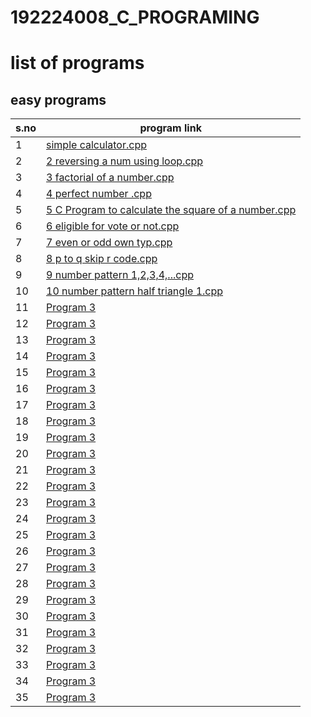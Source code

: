 # 192224008_C_PROGRAMING
# list of programs
## easy programs

| s.no | program link |
| --- | --- |
| 1 | [simple calculator.cpp](https://github.com/Karthikdvl/192224008_C_PROGRAMING/blob/main/simple%20calculator.cpp) |
| 2 | [2 reversing a num using loop.cpp](https://github.com/Karthikdvl/192224008_C_PROGRAMING/blob/main/2%20reversing%20a%20num%20using%20loop.cpp) |
| 3 | [3 factorial of a number.cpp](https://github.com/Karthikdvl/192224008_C_PROGRAMING/blob/main/3%20factorial%20of%20a%20number.cpp) |
| 4 | [4 perfect number .cpp](https://github.com/Karthikdvl/192224008_C_PROGRAMING/blob/main/4%20perfect%20number%20.cpp) |
| 5 | [5 C Program to calculate the square of a number.cpp](https://github.com/Karthikdvl/192224008_C_PROGRAMING/blob/main/5%20C%20Program%20to%20calculate%20the%20square%20of%20a%20number.cpp) |
| 6 | [6 eligible for vote or not.cpp](https://github.com/Karthikdvl/192224008_C_PROGRAMING/blob/main/6%20eligible%20for%20vote%20or%20not.cpp) |
| 7 | [7 even or odd own typ.cpp](https://github.com/Karthikdvl/192224008_C_PROGRAMING/blob/main/7%20even%20or%20odd%20own%20typ.cpp) |
| 8 | [8 p to q skip r code.cpp](https://github.com/Karthikdvl/192224008_C_PROGRAMING/blob/main/8%20p%20to%20q%20skip%20r%20code.cpp) |
| 9 | [9 number pattern 1,2,3,4,...cpp](https://github.com/Karthikdvl/192224008_C_PROGRAMING/blob/main/9%20number%20pattern%201%2C2%2C3%2C4%2C...cpp) |
| 10 | [10 number pattern half triangle 1.cpp](https://github.com/Karthikdvl/192224008_C_PROGRAMING/blob/main/10%20number%20pattern%20half%20triangle%201.cpp) |
| 11 | [Program 3](https://www.example.com/program-3) |
| 12 | [Program 3](https://www.example.com/program-3) |
| 13 | [Program 3](https://www.example.com/program-3) |
| 14 | [Program 3](https://www.example.com/program-3) |
| 15 | [Program 3](https://www.example.com/program-3) |
| 16 | [Program 3](https://www.example.com/program-3) |
| 17 | [Program 3](https://www.example.com/program-3) |
| 18 | [Program 3](https://www.example.com/program-3) |
| 19 | [Program 3](https://www.example.com/program-3) |
| 20 | [Program 3](https://www.example.com/program-3) |
| 21 | [Program 3](https://www.example.com/program-3) |
| 22 | [Program 3](https://www.example.com/program-3) |
| 23 | [Program 3](https://www.example.com/program-3) |
| 24 | [Program 3](https://www.example.com/program-3) |
| 25 | [Program 3](https://www.example.com/program-3) |
| 26 | [Program 3](https://www.example.com/program-3) |
| 27 | [Program 3](https://www.example.com/program-3) |
| 28 | [Program 3](https://www.example.com/program-3) |
| 29 | [Program 3](https://www.example.com/program-3) |
| 30 | [Program 3](https://www.example.com/program-3) |
| 31 | [Program 3](https://www.example.com/program-3) |
| 32 | [Program 3](https://www.example.com/program-3) |
| 33 | [Program 3](https://www.example.com/program-3) |
| 34 | [Program 3](https://www.example.com/program-3) |
| 35 | [Program 3](https://www.example.com/program-3) |



